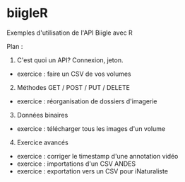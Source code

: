 # biigleR
Exemples d'utilisation de l'API Biigle avec R

Plan :
 1. C'est quoi un API? Connexion, jeton.  
   - exercice : faire un CSV de vos volumes

 2. Méthodes GET / POST / PUT / DELETE
   - exercice : réorganisation de dossiers d'imagerie

 3. Données binaires
   - exercice : télécharger tous les images d'un volume
   
 4. Exercice avancés
   - exercice : corriger le timestamp d'une annotation vidéo 
   - exercice : importations d'un CSV ANDES 
   - exercice : exportation vers un CSV pour iNaturaliste 
